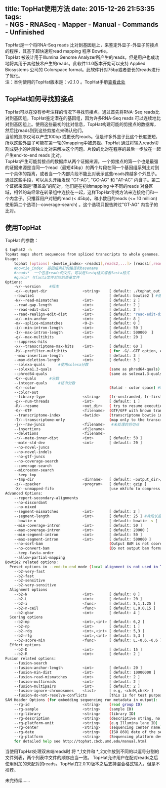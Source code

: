 title: TopHat使用方法
date: 2015-12-26 21:53:35
tags:  
    - NGS
    - RNASeq
    - Mapper
    - Manual
    - Commands
    - Unfinished
---
TopHat是一个将RNA-Seq reads 比对到基因组上，来鉴定外显子-外显子剪接点的程序，其基于超快速短read mapping 程序 Bowtie。  
TopHat 被设计用于Illumina Genome Analyzer所产生的reads，但是用户也成功地将其用于其他技术产生的reads。此软件1.1.0版本开始可以支持 Applied Biosystems 公司的 Colorspace format。此软件针对75bp或者更长的reads进行了优化。  
注：本例使用的TopHat版本是：v2.1.0 。TopHat手册[查看此处](http://ccb.jhu.edu/software/tophat/manual.shtml "tophat manual")  

<!-- more -->  

## TopHat如何寻找剪接点
TopHat可以在没有参考注释的情况下寻找剪接点。通过首先将RNA-Seq reads比对到基因组，TopHat鉴定潜在的基因组，因为许多RNA-Seq reads 可以连续地比对到基因组上。使用这些最初的比对信息，TopHat构建可能的剪接点的数据库，然后比reads到到这些剪接点来确认他们。  
当前的测序仪可以产生100bp 或更长的reads。但是许多外显子比这个长度更短，所以这些外显子可能在第一轮的mapping中被忽视。TopHat 通过将输入reads切割成更小的片段独立比对来解决这个问题。片段的比对在程序的最后一步放在一起产生end-to-end reads 比对。  
TopHat产生可能剪接点的数据库从两个证据来源。一个剪接点的第一个也是最强的证据来源是当同一个read（最短45bp）的两个片段在同一个基因组系列比对到一个具体的距离，或者当一个内部片段不能比对表示这些reads跨越多个外显子。通过这些手段，可以从头开始发现 "GT-AG", "GC-AG" 和 "AT-AC" 内含子。第二个证据来源是“覆盖岛”的配对，他们是在初始mapping 中不同的reads 对叠区域，相邻的岛经常在转录组中连接在一起，这样TopHat寻找方法来连接他们和一个内含子。只推荐用户对短的read (< 45bp)，和小数目的reads (<= 10 million) 使用第二个选项(--coverage-search) 。这个选项只报告跨过"GT-AG" 内含子的比对。

## 使用TopHat
TopHat 的参数：
```bash
$ tophat2 -h
TopHat maps short sequences from spliced transcripts to whole genomes.
Usage:
    tophat [options] <bowtie_index> <reads1[,reads2,...]> [reads1[,reads2,...]] [quals1,[quals2,...]] [quals1[,quals2,...]]
    #bowtie_index  基因组索引的路径和basename
    #reads*  一个包含reads的文件，可以是fastq格式或者fasta格式
    #quals* 与fasta文件对应的质量文件
Options:
    -v/--version    #版本
    -o/--output-dir                <string>    [ default: ./tophat_out ] #输出文件目录，默认 ./tophat_out
    --bowtie1                                  [ default: bowtie2 ] #使用bowtie1,默认bowtie2
    -N/--read-mismatches           <int>       [ default: 2 ]
    --read-gap-length              <int>       [ default: 2 ]
    --read-edit-dist               <int>       [ default: 2 ]
    --read-realign-edit-dist       <int>       [ default: "read-edit-dist" + 1 ]
    -a/--min-anchor                <int>       [ default: 8 ]
    -m/--splice-mismatches         <0-2>       [ default: 0 ]
    -i/--min-intron-length         <int>       [ default: 50 ]
    -I/--max-intron-length         <int>       [ default: 500000  ]
    -g/--max-multihits             <int>       [ default: 20 ]
    --suppress-hits
    -x/--transcriptome-max-hits    <int>       [ default: 60 ]
    -M/--prefilter-multihits                   ( for -G/--GTF option, enable an initial bowtie search against the genome )
    --max-insertion-length         <int>       [ default: 3 ]
    --max-deletion-length          <int>       [ default: 3 ]
    --solexa-quals      #使用solexa分数
    --solexa1.3-quals                          (same as phred64-quals) #使用solexa1.3分数
    --phred64-quals                            (same as solexa1.3-quals) #使用phred64分数
    -Q/--quals      #分数
    --integer-quals     #证书分数
    -C/--color                                 (Solid - color space) #Solid-色彩空间
    --color-out     
    --library-type                 <string>    (fr-unstranded, fr-firststrand, fr-secondstrand)
    -p/--num-threads               <int>       [ default: 1 ]
    -R/--resume                    <out_dir>   ( try to resume execution )
    -G/--GTF                       <filename>  (GTF/GFF with known transcripts)
    --transcriptome-index          <bwtidx>    (transcriptome bowtie index)
    -T/--transcriptome-only                    (map only to the transcriptome)
    -j/--raw-juncs                 <filename>   #未处理的剪切点
    --insertions                   <filename>
    --deletions                    <filename>
    -r/--mate-inner-dist           <int>       [ default: 50 ]
    --mate-std-dev                 <int>       [ default: 20 ]
    --no-novel-juncs
    --no-novel-indels
    --no-gtf-juncs
    --no-coverage-search
    --coverage-search
    --microexon-search
    --keep-tmp
    --tmp-dir                      <dirname>   [ default: <output_dir>/tmp ]
    -z/--zpacker                   <program>   [ default: gzip ]
    -X/--unmapped-fifo                         [use mkfifo to compress more temporary files for color space reads]
Advanced Options:
    --report-secondary-alignments
    --no-discordant
    --no-mixed
    --segment-mismatches           <int>       [ default: 2 ]
    --segment-length               <int>       [ default: 25 ] #片段长度
    --bowtie-n                                 [ default: bowtie -v ]
    --min-coverage-intron          <int>       [ default: 50 ]
    --max-coverage-intron          <int>       [ default: 20000 ]
    --min-segment-intron           <int>       [ default: 50 ]
    --max-segment-intron           <int>       [ default: 500000 ]
    --no-sort-bam                              (Output BAM is not coordinate-sorted)
    --no-convert-bam                           (Do not output bam format. Output is <output_dir>/accepted_hits.sam)
    --keep-fasta-order
    --allow-partial-mapping
Bowtie2 related options:
  Preset options in --end-to-end mode (local alignment is not used in TopHat2) #预设的选项是 --end-to-end模式，(local alignment在TopHat2中不能被使用)
    --b2-very-fast
    --b2-fast
    --b2-sensitive
    --b2-very-sensitive
  Alignment options
    --b2-N                         <int>       [ default: 0 ]
    --b2-L                         <int>       [ default: 20 ]
    --b2-i                         <func>      [ default: S,1,1.25 ]
    --b2-n-ceil                    <func>      [ default: L,0,0.15 ]
    --b2-gbar                      <int>       [ default: 4 ]
  Scoring options
    --b2-mp                        <int>,<int> [ default: 6,2 ]
    --b2-np                        <int>       [ default: 1 ]
    --b2-rdg                       <int>,<int> [ default: 5,3 ]
    --b2-rfg                       <int>,<int> [ default: 5,3 ]
    --b2-score-min                 <func>      [ default: L,-0.6,-0.6 ]
  Effort options
    --b2-D                         <int>       [ default: 15 ]
    --b2-R                         <int>       [ default: 2 ]
Fusion related options:
    --fusion-search
    --fusion-anchor-length         <int>       [ default: 20 ]
    --fusion-min-dist              <int>       [ default: 10000000 ]
    --fusion-read-mismatches       <int>       [ default: 2 ]
    --fusion-multireads            <int>       [ default: 2 ]
    --fusion-multipairs            <int>       [ default: 2 ]
    --fusion-ignore-chromosomes    <list>      [ e.g, <chrM,chrX> ]
    --fusion-do-not-resolve-conflicts          [this is for test purposes ]
SAM Header Options (for embedding sequencing run metadata in output):
    --rg-id                        <string>    (read group ID)
    --rg-sample                    <string>    (sample ID)
    --rg-library                   <string>    (library ID)
    --rg-description               <string>    (descriptive string, no tabs allowed)
    --rg-platform-unit             <string>    (e.g Illumina lane ID)
    --rg-center                    <string>    (sequencing center name)
    --rg-date                      <string>    (ISO 8601 date of the sequencing run)
    --rg-platform                  <string>    (Sequencing platform descriptor)
    for detailed help see http://tophat.cbcb.umd.edu/manual.html

```

当使用TopHat处理双末端reads时 将 \*_1文件和 \*_2文件放到不同的以逗号分割的文件列表，两个列表中文件的顺序应当一致。
TopHat允许用户在配对reads之后使用附加的未配对的reads。TopHat在2.0.10版本之后支持混合格式输入，但是不推荐。


未完待续……


